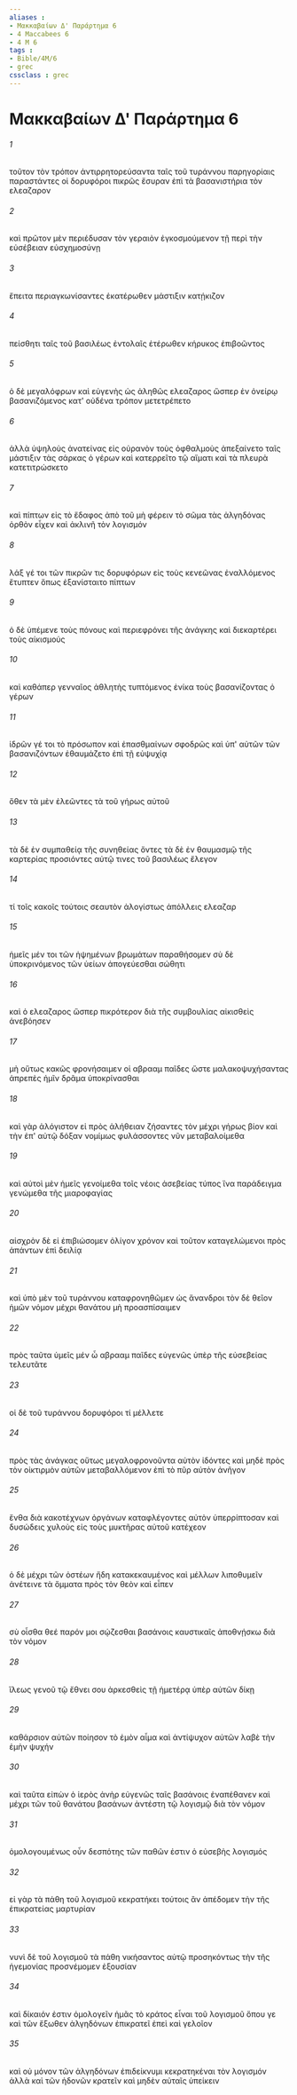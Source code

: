 ```yaml
---
aliases : 
- Μακκαβαίων Δ' Παράρτημα 6
- 4 Maccabees 6
- 4 M 6
tags : 
- Bible/4M/6
- grec
cssclass : grec
---
```


# Μακκαβαίων Δ' Παράρτημα 6

###### 1
τοῦτον τὸν τρόπον ἀντιρρητορεύσαντα ταῖς τοῦ τυράννου παρηγορίαις παραστάντες οἱ δορυφόροι πικρῶς ἔσυραν ἐπὶ τὰ βασανιστήρια τὸν ελεαζαρον
###### 2
καὶ πρῶτον μὲν περιέδυσαν τὸν γεραιὸν ἐγκοσμούμενον τῇ περὶ τὴν εὐσέβειαν εὐσχημοσύνῃ
###### 3
ἔπειτα περιαγκωνίσαντες ἑκατέρωθεν μάστιξιν κατῄκιζον
###### 4
πείσθητι ταῖς τοῦ βασιλέως ἐντολαῖς ἑτέρωθεν κήρυκος ἐπιβοῶντος
###### 5
ὁ δὲ μεγαλόφρων καὶ εὐγενὴς ὡς ἀληθῶς ελεαζαρος ὥσπερ ἐν ὀνείρῳ βασανιζόμενος κατ' οὐδένα τρόπον μετετρέπετο
###### 6
ἀλλὰ ὑψηλοὺς ἀνατείνας εἰς οὐρανὸν τοὺς ὀφθαλμοὺς ἀπεξαίνετο ταῖς μάστιξιν τὰς σάρκας ὁ γέρων καὶ κατερρεῖτο τῷ αἵματι καὶ τὰ πλευρὰ κατετιτρώσκετο
###### 7
καὶ πίπτων εἰς τὸ ἔδαφος ἀπὸ τοῦ μὴ φέρειν τὸ σῶμα τὰς ἀλγηδόνας ὀρθὸν εἶχεν καὶ ἀκλινῆ τὸν λογισμόν
###### 8
λάξ γέ τοι τῶν πικρῶν τις δορυφόρων εἰς τοὺς κενεῶνας ἐναλλόμενος ἔτυπτεν ὅπως ἐξανίσταιτο πίπτων
###### 9
ὁ δὲ ὑπέμενε τοὺς πόνους καὶ περιεφρόνει τῆς ἀνάγκης καὶ διεκαρτέρει τοὺς αἰκισμούς
###### 10
καὶ καθάπερ γενναῖος ἀθλητὴς τυπτόμενος ἐνίκα τοὺς βασανίζοντας ὁ γέρων
###### 11
ἱδρῶν γέ τοι τὸ πρόσωπον καὶ ἐπασθμαίνων σφοδρῶς καὶ ὑπ' αὐτῶν τῶν βασανιζόντων ἐθαυμάζετο ἐπὶ τῇ εὐψυχίᾳ
###### 12
ὅθεν τὰ μὲν ἐλεῶντες τὰ τοῦ γήρως αὐτοῦ
###### 13
τὰ δὲ ἐν συμπαθείᾳ τῆς συνηθείας ὄντες τὰ δὲ ἐν θαυμασμῷ τῆς καρτερίας προσιόντες αὐτῷ τινες τοῦ βασιλέως ἔλεγον
###### 14
τί τοῖς κακοῖς τούτοις σεαυτὸν ἀλογίστως ἀπόλλεις ελεαζαρ
###### 15
ἡμεῖς μέν τοι τῶν ἡψημένων βρωμάτων παραθήσομεν σὺ δὲ ὑποκρινόμενος τῶν ὑείων ἀπογεύεσθαι σώθητι
###### 16
καὶ ὁ ελεαζαρος ὥσπερ πικρότερον διὰ τῆς συμβουλίας αἰκισθεὶς ἀνεβόησεν
###### 17
μὴ οὕτως κακῶς φρονήσαιμεν οἱ αβρααμ παῖδες ὥστε μαλακοψυχήσαντας ἀπρεπὲς ἡμῖν δρᾶμα ὑποκρίνασθαι
###### 18
καὶ γὰρ ἀλόγιστον εἰ πρὸς ἀλήθειαν ζήσαντες τὸν μέχρι γήρως βίον καὶ τὴν ἐπ' αὐτῷ δόξαν νομίμως φυλάσσοντες νῦν μεταβαλοίμεθα
###### 19
καὶ αὐτοὶ μὲν ἡμεῖς γενοίμεθα τοῖς νέοις ἀσεβείας τύπος ἵνα παράδειγμα γενώμεθα τῆς μιαροφαγίας
###### 20
αἰσχρὸν δὲ εἰ ἐπιβιώσομεν ὀλίγον χρόνον καὶ τοῦτον καταγελώμενοι πρὸς ἁπάντων ἐπὶ δειλίᾳ
###### 21
καὶ ὑπὸ μὲν τοῦ τυράννου καταφρονηθῶμεν ὡς ἄνανδροι τὸν δὲ θεῖον ἡμῶν νόμον μέχρι θανάτου μὴ προασπίσαιμεν
###### 22
πρὸς ταῦτα ὑμεῖς μέν ὦ αβρααμ παῖδες εὐγενῶς ὑπὲρ τῆς εὐσεβείας τελευτᾶτε
###### 23
οἱ δὲ τοῦ τυράννου δορυφόροι τί μέλλετε
###### 24
πρὸς τὰς ἀνάγκας οὕτως μεγαλοφρονοῦντα αὐτὸν ἰδόντες καὶ μηδὲ πρὸς τὸν οἰκτιρμὸν αὐτῶν μεταβαλλόμενον ἐπὶ τὸ πῦρ αὐτὸν ἀνῆγον
###### 25
ἔνθα διὰ κακοτέχνων ὀργάνων καταφλέγοντες αὐτὸν ὑπερρίπτοσαν καὶ δυσώδεις χυλοὺς εἰς τοὺς μυκτῆρας αὐτοῦ κατέχεον
###### 26
ὁ δὲ μέχρι τῶν ὀστέων ἤδη κατακεκαυμένος καὶ μέλλων λιποθυμεῖν ἀνέτεινε τὰ ὄμματα πρὸς τὸν θεὸν καὶ εἶπεν
###### 27
σὺ οἶσθα θεέ παρόν μοι σῴζεσθαι βασάνοις καυστικαῖς ἀποθνῄσκω διὰ τὸν νόμον
###### 28
ἵλεως γενοῦ τῷ ἔθνει σου ἀρκεσθεὶς τῇ ἡμετέρᾳ ὑπὲρ αὐτῶν δίκῃ
###### 29
καθάρσιον αὐτῶν ποίησον τὸ ἐμὸν αἷμα καὶ ἀντίψυχον αὐτῶν λαβὲ τὴν ἐμὴν ψυχήν
###### 30
καὶ ταῦτα εἰπὼν ὁ ἱερὸς ἀνὴρ εὐγενῶς ταῖς βασάνοις ἐναπέθανεν καὶ μέχρι τῶν τοῦ θανάτου βασάνων ἀντέστη τῷ λογισμῷ διὰ τὸν νόμον
###### 31
ὁμολογουμένως οὖν δεσπότης τῶν παθῶν ἐστιν ὁ εὐσεβὴς λογισμός
###### 32
εἰ γὰρ τὰ πάθη τοῦ λογισμοῦ κεκρατήκει τούτοις ἂν ἀπέδομεν τὴν τῆς ἐπικρατείας μαρτυρίαν
###### 33
νυνὶ δὲ τοῦ λογισμοῦ τὰ πάθη νικήσαντος αὐτῷ προσηκόντως τὴν τῆς ἡγεμονίας προσνέμομεν ἐξουσίαν
###### 34
καὶ δίκαιόν ἐστιν ὁμολογεῖν ἡμᾶς τὸ κράτος εἶναι τοῦ λογισμοῦ ὅπου γε καὶ τῶν ἔξωθεν ἀλγηδόνων ἐπικρατεῖ ἐπεὶ καὶ γελοῖον
###### 35
καὶ οὐ μόνον τῶν ἀλγηδόνων ἐπιδείκνυμι κεκρατηκέναι τὸν λογισμόν ἀλλὰ καὶ τῶν ἡδονῶν κρατεῖν καὶ μηδὲν αὐταῖς ὑπείκειν
